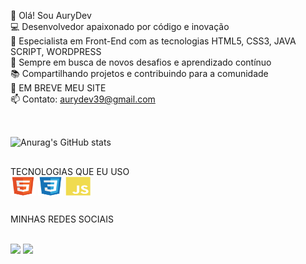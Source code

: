 👋 Olá! Sou AuryDev<br>
💻 Desenvolvedor apaixonado por código e inovação<br>
🌟 Especialista em Front-End com as tecnologias HTML5, CSS3, JAVA SCRIPT, WORDPRESS<br>
🚀 Sempre em busca de novos desafios e aprendizado contínuo<br>
📚 Compartilhando projetos e contribuindo para a comunidade<br>
🔗 EM BREVE MEU SITE<br>
📫 Contato: aurydev39@gmail.com<br><br>
##
![Anurag's GitHub stats](https://github-readme-stats.vercel.app/api?username=AuryDev&show_icons=true&bg_color=282828)
##
TECNOLOGIAS QUE EU USO<BR>
<img align="center" alt="Rafa-HTML" height="30" width="40" src="https://raw.githubusercontent.com/devicons/devicon/master/icons/html5/html5-original.svg">
<img align="center" alt="Rafa-CSS" height="30" width="40" src="https://raw.githubusercontent.com/devicons/devicon/master/icons/css3/css3-original.svg">
<img align="center" alt="Rafa-Js" height="30" width="40" src="https://raw.githubusercontent.com/devicons/devicon/master/icons/javascript/javascript-plain.svg">
</div>

##

MINHAS REDES SOCIAIS
<div style="display: inline_block"><br>
<a href="[https://instagram.com/rafaballerini](https://www.instagram.com/aury.dev?igsh=MXY3ajh2OGlxam44Mg==)" target="_blank"><img src="https://img.shields.io/badge/-Instagram-%23E4405F?style=for-the-badge&logo=instagram&logoColor=white" target="_blank"></a>
<a href="[https://www.linkedin.com/in/rafaella-ballerini-45875016a](https://www.linkedin.com/in/aurydev/)" target="_blank"><img src="https://img.shields.io/badge/-LinkedIn-%230077B5?style=for-the-badge&logo=linkedin&logoColor=white" target="_blank"></a> 
<div> 
